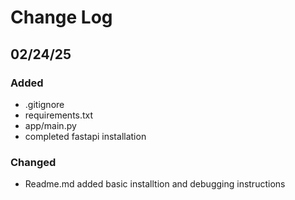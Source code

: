 # Change Log
## 02/24/25
### Added
- .gitignore
- requirements.txt
- app/main.py
- completed fastapi installation

### Changed
- Readme.md added basic installtion and debugging instructions
